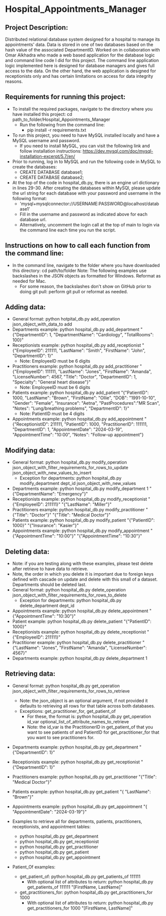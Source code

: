 # Hospital_Appointments_Manager

## Project Description:
Distributed relational database system designed for a hospital to manage its appointments' data. 
Data is stored in one of two databases based on the hash value of the associated DepartmentID.
Worked on in collaboration with Omar Alkhadra who made a web based application for the database logic and command line
code I did for this project. The command line application logic implemented here is designed for database
managers and gives full access to the data. On the other hand, the web application is designed for
receptionists only and has certain limitations on access for data integrity reasons.

## Requirements for running this project:
- To install the required packages, navigate to the directory where you have
  installed this project: cd path_to_folder/Hospital_Appointments_Manager
  - Run the following from the command line:
    - pip install -r requirements.txt
- To run this project, you need to have MySQL installed locally and have a MySQL username and password.
  - If you need to install MySQL, you can visit the following link and follow installation instructions:
    https://dev.mysql.com/doc/mysql-installation-excerpt/5.7/en/
- Prior to running, log in to MySQL and run the following code in MySQL to create the databases: 
  - CREATE DATABASE database1;
  - CREATE DATABASE database2;
- At the top of the code in hospital_db.py, there is an engine url dictionary in lines 29-30. 
  After creating the databases within MySQl, please update the url string for each database 
  with your password and username in the following format:
  - 'mysql+mysqlconnector://USERNAME:PASSWORD@localhost/database1'
  - Fill in the username and password as indicated above for each database url.
  - Alternatively, uncomment the login call at the top of main to login via the command line each time
    you run the script.

## Instructions on how to call each function from the command line:
- In the command line, navigate to the folder where you have downloaded this directory: cd path/to/folder
 Note: The following examples use backslashes in the JSON objects as formatted for Windows. Reformat as needed for Mac.
  - For some reason, the backslashes don't show on GitHub prior to doing git pull: perform git pull or reformat as needed.


## Adding data:
- General format: python hotpital_db.py add_operation json_object_with_data_to add
- Departments example: python hospital_db.py add_department "{\"DepartmentID\": 1, \"DepartmentName\": \"Cardiology\", \"TotalRooms\": 100}"
- Receptionists example: python hospital_db.py add_receptionist "{\"EmployeeID\": 211111, \"LastName\": \"Smith\", \"FirstName\": \"John\", \"DepartmentID\": 1}"
  - Note: EmployeeID must be 6 digits
- Practitioners example: python hospital_db.py add_practitioner "{\"EmployeeID\": 111111, \"LastName\": \"Jones\", \"FirstName\": \"Amanda\", \"LicenseNumber\": 4567,  \"Title\": \"Doctor\", \"DepartmentID\": 1, \"Specialty\": \"General heart disease\"}"
  - Note: EmployeeID must be 6 digits
- Patients example: python hospital_db.py add_patient "{\"PatientID\": 1000, \"LastName\": \"Brown\", \"FirstName\": \"Ollie\", \"DOB\": \"1991-10-10\",  \"Gender\": \"Female\",  \"Insurance\": \"Aetna\", \"PastProcedures\":\"MR Scan\", \"Notes\":  \"Lung/breathing problems\",  \"DepartmentID\": 1}"
  - Note: PatientID must be 4 digits
- Appointments example: python hospital_db.py add_appointment "{\"ReceptionistID\": 211111, \"PatientID\": 1000, \"PractitionerID\": 111111, \"DepartmentID\": 1, \"AppointmentDate\": \"2024-03-19\", \"AppointmentTime\": \"10:00\", \"Notes\": \"Follow-up appointment\"}

## Modifying data:
- General format:  python hospital_db.py modify_operation json_object_with_filter_requirements_for_rows_to_update 
  json_object_with_new_values_to_insert
  - Exception for departments: python hospital_db.py modify_department dept_id json_object_with_new_values
- Departments example: python hospital_db.py modify_department 1 "{\"DepartmentName\": \"Emergency\"}"
- Receptionists example: python hospital_db.py modify_receptionist "{\"EmployeeID\": 211111}" "{\"LastName\": \"Miller\"}"
- Practitioners example: python hospital_db.py modify_practitioner "{\"Title\": \"Doctor\"}" "{\"Title\": \"Medical Doctor\"}"  
- Patients example: python hospital_db.py modify_patient "{\"PatientID\": 1000}"  "{\"Insurance\": \"Kasier\"}" 
- Appointments example: python hospital_db.py modify_appointment "{\"AppointmentTime\": \"10:00\"}" "{\"AppointmentTime\": \"10:30\"}"

## Deleting data:
- Note: if you are testing along with these examples, please test delete after retrieve to have data to retrieve.
- Note, the order in which you delete it is important due to foreign keys defined with cascade on update and delete with this small of a dataset. 
  Departments should be deleted last.
- General format: python hospital_db.py delete_operation json_object_with_filter_requirements_for_rows_to_delete
  - Exception for departments: python hospital_db.py delete_department dept_id
- Appointments example: python hospital_db.py delete_appointment  "{\"AppointmentTime\": \"10:30\"}"
- Patient example: python hospital_db.py delete_patient "{\"PatientID\": 1000}"
- Receptionists example: python hospital_db.py delete_receptionist  "{\"EmployeeID\": 211111}"
- Practitioner example: python hospital_db.py delete_practitioner "{\"LastName\": \"Jones\", \"FirstName\": \"Amanda\", \"LicenseNumber\": 4567}"
- Departments example: python hospital_db.py delete_department 1

## Retrieving data:
- General format: python hospital_db.py get_operation json_object_with_filter_requirements_for_rows_to_retrieve
  - Note: the json_object is an optional argument, if not provided it defaults to retrieving all rows for that table
    across both databases.
  - Exceptions: get_practitioner_for, get_patient_of
    - For these, the format is: python hospital_db.py get_operation id_var optional_list_of_attribute_names_to_retrieve
    - Note: the id_var is the PractitionerID in get_patient_of that you want to see patients of and
      PatientID for get_practitioner_for that you want to see practitioners for.
- Departments example: python hospital_db.py get_department "{\"DepartmentID\": 1}"
- Receptionists example: python hospital_db.py get_receptionist "{\"DepartmentID\": 1}"
- Practitioners example: python hospital_db.py get_practitioner "{\"Title\": \"Medical Doctor\"}"
- Patients example: python hospital_db.py get_patient "{ \"LastName\":  \"Brown\"}"
- Appointments example: python hospital_db.py get_appointment "{ \"AppointmentDate\": \"2024-03-19\"}"

- Examples to retrieve all for departments, patients, practitioners, receptionists, and appointment tables:
  - python hospital_db.py get_department
  - python hospital_db.py get_receptionist
  - python hospital_db.py get_practitioner
  - python hospital_db.py get_patient
  - python hospital_db.py get_appointment
  
- Patient_Of examples:
  - get_patient_of: python hospital_db.py get_patients_of 111111
    - With optional list of attributes to return: python hospital_db.py get_patients_of 111111 "[FirstName, LastName]"
  - get_practitioners_for: python hospital_db.py get_practitioners_for 1000
    - With optional list of attributes to return: python hospital_db.py get_practitioners_for 1000 "[FirstName, LastName]"

